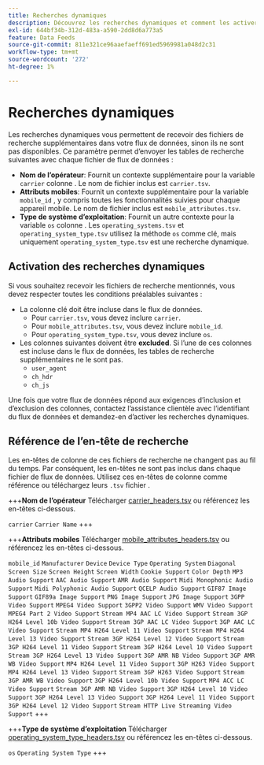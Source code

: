 ```yaml
---
title: Recherches dynamiques
description: Découvrez les recherches dynamiques et comment les activer. Inclut les opérateurs, les attributs mobiles et les types de système d’exploitation.
exl-id: 644bf34b-312d-483a-a590-2dd8d6a773a5
feature: Data Feeds
source-git-commit: 811e321ce96aaefaeff691ed5969981a048d2c31
workflow-type: tm+mt
source-wordcount: '272'
ht-degree: 1%

---
```


# Recherches dynamiques

Les recherches dynamiques vous permettent de recevoir des fichiers de recherche supplémentaires dans votre flux de données, sinon ils ne sont pas disponibles. Ce paramètre permet d’envoyer les tables de recherche suivantes avec chaque fichier de flux de données :

* **Nom de l’opérateur**: Fournit un contexte supplémentaire pour la variable `carrier` colonne . Le nom de fichier inclus est `carrier.tsv`.
* **Attributs mobiles**: Fournit un contexte supplémentaire pour la variable `mobile_id` , y compris toutes les fonctionnalités suivies pour chaque appareil mobile. Le nom de fichier inclus est `mobile_attributes.tsv`.
* **Type de système d’exploitation**: Fournit un autre contexte pour la variable `os` colonne . Les `operating_systems.tsv` et `operating_system_type.tsv` utilisez la méthode `os` comme clé, mais uniquement `operating_system_type.tsv` est une recherche dynamique.

## Activation des recherches dynamiques

Si vous souhaitez recevoir les fichiers de recherche mentionnés, vous devez respecter toutes les conditions préalables suivantes :

* La colonne clé doit être incluse dans le flux de données.
   * Pour `carrier.tsv`, vous devez inclure `carrier`.
   * Pour `mobile_attributes.tsv`, vous devez inclure `mobile_id`.
   * Pour `operating_system_type.tsv`, vous devez inclure `os`.
* Les colonnes suivantes doivent être **excluded**. Si l’une de ces colonnes est incluse dans le flux de données, les tables de recherche supplémentaires ne le sont pas.
   * `user_agent`
   * `ch_hdr`
   * `ch_js`

Une fois que votre flux de données répond aux exigences d’inclusion et d’exclusion des colonnes, contactez l’assistance clientèle avec l’identifiant du flux de données et demandez-en d’activer les recherches dynamiques.

## Référence de l’en-tête de recherche

Les en-têtes de colonne de ces fichiers de recherche ne changent pas au fil du temps. Par conséquent, les en-têtes ne sont pas inclus dans chaque fichier de flux de données. Utilisez ces en-têtes de colonne comme référence ou téléchargez leurs `.tsv` fichier .

+++**Nom de l’opérateur**
Télécharger [carrier_headers.tsv](assets/carrier_headers.tsv) ou référencez les en-têtes ci-dessous.

`carrier`
`Carrier Name`
+++

+++**Attributs mobiles**
Télécharger [mobile_attributes_headers.tsv](assets/mobile_attributes_headers.tsv) ou référencez les en-têtes ci-dessous.

`mobile_id`
`Manufacturer`
`Device`
`Device Type`
`Operating System`
`Diagonal Screen Size`
`Screen Height`
`Screen Width`
`Cookie Support`
`Color Depth`
`MP3 Audio Support`
`AAC Audio Support`
`AMR Audio Support`
`Midi Monophonic Audio Support`
`Midi Polyphonic Audio Support`
`QCELP Audio Support`
`GIF87 Image Support`
`GIF89a Image Support`
`PNG Image Support`
`JPG Image Support`
`3GPP Video Support`
`MPEG4 Video Support`
`3GPP2 Video Support`
`WMV Video Support`
`MPEG4 Part 2 Video Support`
`Stream MP4 AAC LC Video Support`
`Stream 3GP H264 Level 10b Video Support`
`Stream 3GP AAC LC Video Support`
`3GP AAC LC Video Support`
`Stream MP4 H264 Level 11 Video Support`
`Stream MP4 H264 Level 13 Video Support`
`Stream 3GP H264 Level 12 Video Support`
`Stream 3GP H264 Level 11 Video Support`
`Stream 3GP H264 Level 10 Video Support`
`Stream 3GP H264 Level 13 Video Support`
`3GP AMR NB Video Support`
`3GP AMR WB Video Support`
`MP4 H264 Level 11 Video Support`
`3GP H263 Video Support`
`MP4 H264 Level 13 Video Support`
`Stream 3GP H263 Video Support`
`Stream 3GP AMR WB Video Support`
`3GP H264 Level 10b Video Support`
`MP4 ACC LC Video Support`
`Stream 3GP AMR NB Video Support`
`3GP H264 Level 10 Video Support`
`3GP H264 Level 13 Video Support`
`3GP H264 Level 11 Video Support`
`3GP H264 Level 12 Video Support`
`Stream HTTP Live Streaming Video Support`
+++

+++**Type de système d’exploitation**
Télécharger [operating_system_type_headers.tsv](assets/operating_system_type_headers.tsv) ou référencez les en-têtes ci-dessous.

`os`
`Operating System Type`
+++
